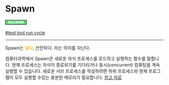 # Spawn

![Backend](../../2TAT1C/Label_Backend.png)

<a href="https://mochajs.org/#run-cycle-overview">#test tool run cycle</a>

---

Spawn는 <span style="color:#FFBF00; font-weight:bold;">낳다</span>, 산란하다. 라는 의미를 지닌다.

컴퓨터과학에서 Spawn은 새로운 자식 프로세스를 로드하고 실행하는 함수를 말합니다. 현재 프로세스는 자식이 종료되기를 기다리거나 동시(concurrent) 컴퓨팅을 계속 실행할 수 있습니다.
새로운 서브 프로세스를 작성하려면 하위 프로세스와 현재 프로그램이 모두 실행할 수있는 충분한 메모리가 필요합니다.
<a href="https://en.wikipedia.org/wiki/Spawn_(computing)">참고 자료</a>
